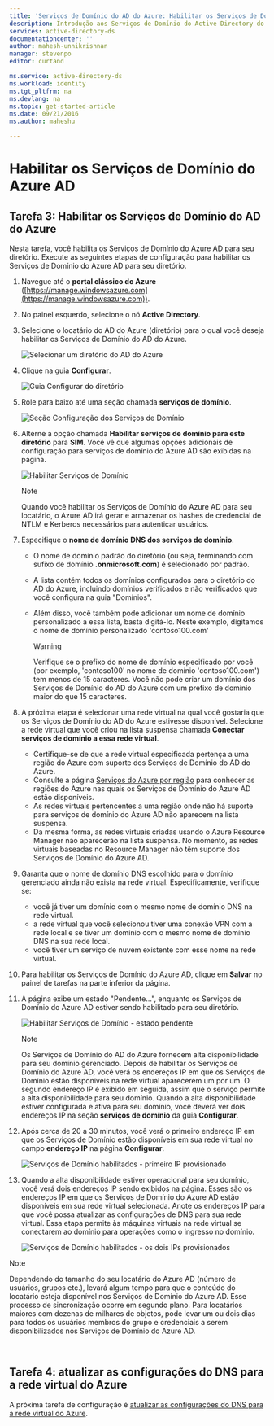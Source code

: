 ```yaml
---
title: 'Serviços de Domínio do AD do Azure: Habilitar os Serviços de Domínio do AD do Azure | Microsoft Docs'
description: Introdução aos Serviços de Domínio do Active Directory do Azure
services: active-directory-ds
documentationcenter: ''
author: mahesh-unnikrishnan
manager: stevenpo
editor: curtand

ms.service: active-directory-ds
ms.workload: identity
ms.tgt_pltfrm: na
ms.devlang: na
ms.topic: get-started-article
ms.date: 09/21/2016
ms.author: maheshu

---
```

# Habilitar os Serviços de Domínio do Azure AD
## Tarefa 3: Habilitar os Serviços de Domínio do AD do Azure
Nesta tarefa, você habilita os Serviços de Domínio do Azure AD para seu diretório. Execute as seguintes etapas de configuração para habilitar os Serviços de Domínio do Azure AD para seu diretório.

1. Navegue até o **portal clássico do Azure** ([https://manage.windowsazure.com](https://manage.windowsazure.com)).
2. No painel esquerdo, selecione o nó **Active Directory**.
3. Selecione o locatário do AD do Azure (diretório) para o qual você deseja habilitar os Serviços de Domínio do AD do Azure.
   
    ![Selecionar um diretório do AD do Azure](./media/active-directory-domain-services-getting-started/select-aad-directory.png)
4. Clique na guia **Configurar**.
   
    ![Guia Configurar do diretório](./media/active-directory-domain-services-getting-started/configure-tab.png)
5. Role para baixo até uma seção chamada **serviços de domínio**.
   
    ![Seção Configuração dos Serviços de Domínio](./media/active-directory-domain-services-getting-started/domain-services-configuration.png)
6. Alterne a opção chamada **Habilitar serviços de domínio para este diretório** para **SIM**. Você vê que algumas opções adicionais de configuração para serviços de domínio do Azure AD são exibidas na página.
   
    ![Habilitar Serviços de Domínio](./media/active-directory-domain-services-getting-started/enable-domain-services.png)
   
   > [!NOTE]
   > Quando você habilitar os Serviços de Domínio do Azure AD para seu locatário, o Azure AD irá gerar e armazenar os hashes de credencial de NTLM e Kerberos necessários para autenticar usuários.
   > 
   > 
7. Especifique o **nome de domínio DNS dos serviços de domínio**.
   
   * O nome de domínio padrão do diretório (ou seja, terminando com sufixo de domínio **.onmicrosoft.com**) é selecionado por padrão.
   * A lista contém todos os domínios configurados para o diretório do AD do Azure, incluindo domínios verificados e não verificados que você configura na guia "Domínios".
   * Além disso, você também pode adicionar um nome de domínio personalizado a essa lista, basta digitá-lo. Neste exemplo, digitamos o nome de domínio personalizado 'contoso100.com'
     
     > [!WARNING]
     > Verifique se o prefixo do nome de domínio especificado por você (por exemplo, 'contoso100' no nome de domínio 'contoso100.com') tem menos de 15 caracteres. Você não pode criar um domínio dos Serviços de Domínio do AD do Azure com um prefixo de domínio maior do que 15 caracteres.
     > 
     > 
8. A próxima etapa é selecionar uma rede virtual na qual você gostaria que os Serviços de Domínio do AD do Azure estivesse disponível. Selecione a rede virtual que você criou na lista suspensa chamada **Conectar serviços de domínio a essa rede virtual**.
   
   * Certifique-se de que a rede virtual especificada pertença a uma região do Azure com suporte dos Serviços de Domínio do AD do Azure.
   * Consulte a página [Serviços do Azure por região](https://azure.microsoft.com/regions/#services/) para conhecer as regiões do Azure nas quais os Serviços de Domínio do Azure AD estão disponíveis.
   * As redes virtuais pertencentes a uma região onde não há suporte para serviços de domínio do Azure AD não aparecem na lista suspensa.
   * Da mesma forma, as redes virtuais criadas usando o Azure Resource Manager não aparecerão na lista suspensa. No momento, as redes virtuais baseadas no Resource Manager não têm suporte dos Serviços de Domínio do Azure AD.
9. Garanta que o nome de domínio DNS escolhido para o domínio gerenciado ainda não exista na rede virtual. Especificamente, verifique se:
   
   * você já tiver um domínio com o mesmo nome de domínio DNS na rede virtual.
   * a rede virtual que você selecionou tiver uma conexão VPN com a rede local e se tiver um domínio com o mesmo nome de domínio DNS na sua rede local.
   * você tiver um serviço de nuvem existente com esse nome na rede virtual.
10. Para habilitar os Serviços de Domínio do Azure AD, clique em **Salvar** no painel de tarefas na parte inferior da página.
11. A página exibe um estado "Pendente...", enquanto os Serviços de Domínio do Azure AD estiver sendo habilitado para seu diretório.
    
    ![Habilitar Serviços de Domínio - estado pendente](./media/active-directory-domain-services-getting-started/enable-domain-services-pendingstate.png)
    
    > [!NOTE]
    > Os Serviços de Domínio do AD do Azure fornecem alta disponibilidade para seu domínio gerenciado. Depois de habilitar os Serviços de Domínio do Azure AD, você verá os endereços IP em que os Serviços de Domínio estão disponíveis na rede virtual aparecerem um por um. O segundo endereço IP é exibido em seguida, assim que o serviço permite a alta disponibilidade para seu domínio. Quando a alta disponibilidade estiver configurada e ativa para seu domínio, você deverá ver dois endereços IP na seção **serviços de domínio** da guia **Configurar**.
    > 
    > 
12. Após cerca de 20 a 30 minutos, você verá o primeiro endereço IP em que os Serviços de Domínio estão disponíveis em sua rede virtual no campo **endereço IP** na página **Configurar**.
    
    ![Serviços de Domínio habilitados - primeiro IP provisionado](./media/active-directory-domain-services-getting-started/domain-services-enabled-firstdc-available.png)
13. Quando a alta disponibilidade estiver operacional para seu domínio, você verá dois endereços IP sendo exibidos na página. Esses são os endereços IP em que os Serviços de Domínio do Azure AD estão disponíveis em sua rede virtual selecionada. Anote os endereços IP para que você possa atualizar as configurações de DNS para sua rede virtual. Essa etapa permite às máquinas virtuais na rede virtual se conectarem ao domínio para operações como o ingresso no domínio.
    
    ![Serviços de Domínio habilitados - os dois IPs provisionados](./media/active-directory-domain-services-getting-started/domain-services-enabled-bothdcs-available.png)

> [!NOTE]
> Dependendo do tamanho do seu locatário do Azure AD (número de usuários, grupos etc.), levará algum tempo para que o conteúdo do locatário esteja disponível nos Serviços de Domínio do Azure AD. Esse processo de sincronização ocorre em segundo plano. Para locatários maiores com dezenas de milhares de objetos, pode levar um ou dois dias para todos os usuários membros do grupo e credenciais a serem disponibilizados nos Serviços de Domínio do Azure AD.
> 
> 

<br>

## Tarefa 4: atualizar as configurações do DNS para a rede virtual do Azure
A próxima tarefa de configuração é [atualizar as configurações do DNS para a rede virtual do Azure](active-directory-ds-getting-started-dns.md).

<!---HONumber=AcomDC_0928_2016-->